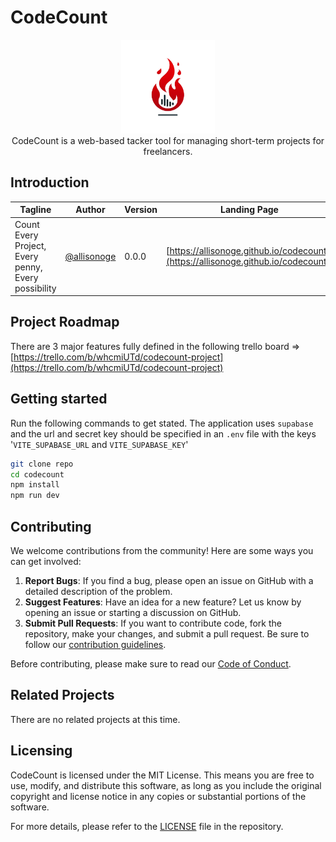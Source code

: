 # CodeCount

<p align="center">
  <a href="https://allisonoge.github.io/codecount/" target="_blank"><img src="src/assets/codecount-logo.webp" height="150"/></img></a>
<br />CodeCount is a web-based tacker tool for managing short-term projects for freelancers.
</p>

## Introduction

| Tagline  |  Author | Version | Landing Page | Manifesto |
| --- | ---| --- | --- | --- |
| Count Every Project, Every penny, Every possibility | [@allisonoge](https://github.com/allisonoge) | 0.0.0 | [https://allisonoge.github.io/codecount/](https://allisonoge.github.io/codecount/) | *In partial fulfilment of the requirements for the SWE program at ALX* |

## Project Roadmap

There are 3 major features fully defined in the following trello board => [https://trello.com/b/whcmiUTd/codecount-project](https://trello.com/b/whcmiUTd/codecount-project)

## Getting started

Run the following commands to get stated. The application uses `supabase` and the url and secret key should be specified in an `.env` file with the keys '`VITE_SUPABASE_URL` and `VITE_SUPABASE_KEY`'
```bash
git clone repo
cd codecount
npm install
npm run dev
```

## Contributing

We welcome contributions from the community! Here are some ways you can get involved:

1. **Report Bugs**: If you find a bug, please open an issue on GitHub with a detailed description of the problem.
2. **Suggest Features**: Have an idea for a new feature? Let us know by opening an issue or starting a discussion on GitHub.
3. **Submit Pull Requests**: If you want to contribute code, fork the repository, make your changes, and submit a pull request. Be sure to follow our [contribution guidelines](https://github.com/allisonoge/codecount/blob/main/CONTRIBUTING.md).

Before contributing, please make sure to read our [Code of Conduct](https://github.com/allisonoge/codecount/blob/main/CODE_OF_CONDUCT.md).

## Related Projects

There are no related projects at this time.

## Licensing

CodeCount is licensed under the MIT License. This means you are free to use, modify, and distribute this software, as long as you include the original copyright and license notice in any copies or substantial portions of the software.

For more details, please refer to the [LICENSE](https://github.com/allisonoge/codecount/blob/main/LICENSE) file in the repository.
